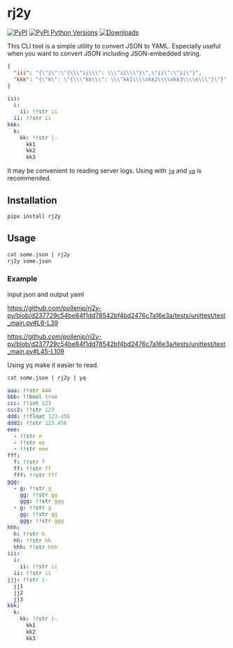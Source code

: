 # rj2y

[![PyPI](https://img.shields.io/pypi/v/rj2y)](https://pypi.org/project/rj2y/)
[![PyPI Python Versions](https://img.shields.io/pypi/pyversions/rj2y)](https://pypi.org/project/rj2y/)
[![Downloads](https://pepy.tech/badge/rj2y)](https://pepy.tech/project/rj2y)

This CLI tool is a simple utility to convert JSON to YAML. Especially useful when you want to convert JSON including JSON-embedded string.

```json
{
  "iii": "{\"i\":\"{\\\"ii\\\": \\\"ii\\\"}\",\"ii\":\"ii\"}",
  "kkk": "{\"k\": \"{\\\"kk\\\": \\\"kk1\\\\nkk2\\\\nkk3\\\\n\\\"}\"}"
}
```

```yaml
iii:
  i:
    ii: !!str ii
  ii: !!str ii
kkk:
  k:
    kk: !!str |-
      kk1
      kk2
      kk3
```

It may be convenient to reading server logs. Using with [`jq`](https://github.com/jqlang/jq) and [`yq`](https://github.com/mikefarah/yq) is recommended.

## Installation

```bash
pipx install rj2y
```

## Usage

```bash
cat some.json | rj2y
rj2y some.json
```

### Example

input json and output yaml

<https://github.com/pollenjp/rj2y-py/blob/d237729c54be84f1dd78542bf4bd2476c7a16e3a/tests/unittest/test_main.py#L6-L39>

<https://github.com/pollenjp/rj2y-py/blob/d237729c54be84f1dd78542bf4bd2476c7a16e3a/tests/unittest/test_main.py#L45-L109>

Using yq make it easier to read.

```sh
cat some.json | rj2y | yq
```

```yaml
aaa: !!str AAA
bbb: !!bool true
ccc: !!int 123
ccc2: !!str 123
ddd: !!float 123.456
ddd2: !!str 123.456
eee:
  - !!str e
  - !!str ee
  - !!str eee
fff:
  f: !!str f
  ff: !!str ff
  fff: !!str fff
ggg:
  - g: !!str g
    gg: !!str gg
    ggg: !!str ggg
  - g: !!str g
    gg: !!str gg
    ggg: !!str ggg
hhh:
  h: !!str h
  hh: !!str hh
  hhh: !!str hhh
iii:
  i:
    ii: !!str ii
  ii: !!str ii
jjj: !!str |-
  jj1
  jj2
  jj3
kkk:
  k:
    kk: !!str |-
      kk1
      kk2
      kk3
```
